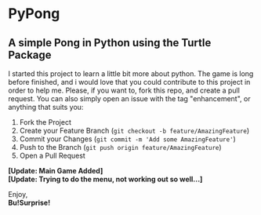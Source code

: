 # PyPong
## A simple Pong in Python using the Turtle Package
I started this project to learn a little bit more about python. The game is long before finished, and i would love that you could contribute to this project in order to help me. 
Please, if you want to, fork this repo, and create a pull request. You can also simply open an issue with the tag "enhancement", or anything that suits you:


1. Fork the Project
2. Create your Feature Branch (`git checkout -b feature/AmazingFeature`)
3. Commit your Changes (`git commit -m 'Add some AmazingFeature'`)
4. Push to the Branch (`git push origin feature/AmazingFeature`)
5. Open a Pull Request

<p align="right">

**[Update: Main Game Added]**  
**[Update: Trying to do the menu, not working out so well...]**  
  
  
Enjoy,  
**Bu!Surprise!**
